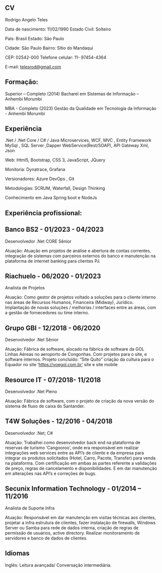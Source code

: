 ## CV

Rodrigo Angelo Teles

Data de nascimento: 11/02/1990	Estado Civil: Solteiro

País: Brasil				Estado: São Paulo

Cidade: São Paulo			Bairro: Sítio do Mandaqui

CEP: 02542-000			Telefone celular: 11- 97454-4364

E-mail: telesrod@gmail.com		

## Formação:
Superior – Completo (2014)
	Bacharel em Sistemas de Informação – Anhembi Morumbi 
    
MBA - Completo (2023)
	Gestão da Qualidade em Tecnologia da Informação - Anhembi Morumbi

## Experiência
.Net / .Net Core / C#  / Java 
Microservices, 
WCF,  MVC , Entity Framework
MySql , SQL Server ,Dapper
WebService(Rest/SOAP), API Gateway
Xml, Json

Web:  Html5, Bootstrap, CSS 3, JavaScript, JQuery

Monitoria: Dynatrace, Grafana

Versionadores:  Azure DevOps  , Git

Metodologias:  SCRUM,  Waterfall, Design Thinking 

Conhecimento em Java Spring boot e NodeJs

## Experiência profissional:

## Banco BS2 - 01/2023 - 04/2023

Desenvolvedor .Net CORE Sênior

Atuação: Atuação em projetos de análise e abertura de contas correntes, integração de sistemas com parceiros externos do banco e manutenção na plataforma de internet banking para clientes PJ.

## Riachuelo - 06/2020 - 01/2023

Analista de Projetos

Atuação: Como gestor de projetos voltado a soluções para o cliente interno nas áreas de Recursos Humanos, Financeira (Midway), Jurídico. 
Implantação de novas soluções / melhorias / interfaces entre as áreas, com a gestão de fornecedores ou time interno.

## Grupo GBI - 12/2018 -  06/2020

Desenvolvedor .Net Sênior

Atuação: Fábrica de software, alocado na fábrica de software da GOL Linhas Aéreas no aeroporto de Congonhas. Com projetos para o site, e software internos. 
Projeto concluído: “Site Quito” criação da cultura para o Equador no site ‘https://voegol.com.br’ site e site mobile 

## Resource IT - 07/2018- 11/2018

Desenvolvedor .Net Pleno

Atuação: Fábrica de software, com o projeto de criação da nova versão do sistema de fluxo de caixa do Santander.

## T4W Soluções - 12/2016 - 04/2018

Desenvolvedor .Net; C#

Atuação: Trabalhei como desenvolvedor back end na plataforma de reservas de turismo ‘Cangooroo’, onde era responsável em realizar integrações web services entre as API’s de cliente e da empresa para integrar os produtos solicitados (Hotel, Carro, Pacote, Transfer) para venda na plataforma. Com certificação em ambas as partes referente a validações de preço, regras de cancelamento e disponibilidades. E em dar manutenção em alterações nas API’s e correções de bugs.

## Secunix Information Technology - 01/2014 – 11/2016

Analista de Suporte Infra

Atuação: Responsável em dar manutenção em visitas técnicas aos clientes,  projetar a infra estrutura de clientes, fazer instalação de firewalls, Windows Server ou Samba para rede de dados interna, criação de regras de permissão de usuários, active directory. Realizar monitoramento de servidores e banco de dados de clientes. 

## Idiomas

Inglês: Leitura avançada/ Conversação intermediária.



